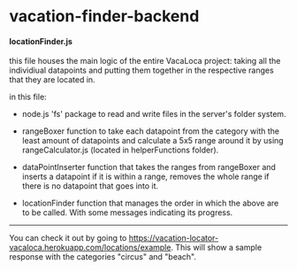 # vacation-finder-backend

#### locationFinder.js

this file houses the main logic of the entire VacaLoca project: taking all the individiual datapoints and putting them together in the respective ranges that they are located in.

in this file:


- node.js 'fs' package to read and write files in the server's folder system.

- rangeBoxer function to take each datapoint from the category with the least amount of datapoints and calculate a 5x5 range around it by using rangeCalculator.js (located in helperFunctions folder). 

- dataPointInserter function that takes the ranges from rangeBoxer and inserts a datapoint if it is within a range, removes the whole range if there is no datapoint that goes into it.

- locationFinder function that manages the order in which the above are to be called. With some messages indicating its progress.
---

You can check it out by going to https://vacation-locator-vacaloca.herokuapp.com/locations/example. This will show a sample response with the categories "circus" and "beach".  
